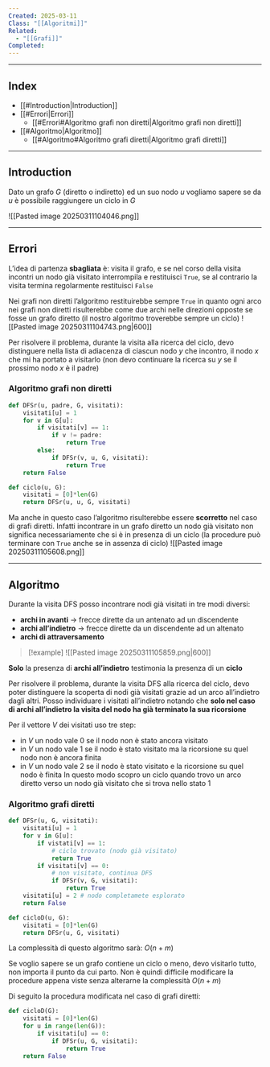 ```yaml
---
Created: 2025-03-11
Class: "[[Algoritmi]]"
Related:
  - "[[Grafi]]"
Completed:
---
```

---
## Index
- [[#Introduction|Introduction]]
- [[#Errori|Errori]]
	- [[#Errori#Algoritmo grafi non diretti|Algoritmo grafi non diretti]]
- [[#Algoritmo|Algoritmo]]
	- [[#Algoritmo#Algoritmo grafi diretti|Algoritmo grafi diretti]]
---
## Introduction
Dato un grafo $G$ (diretto o indiretto) ed un suo nodo $u$ vogliamo sapere se da $u$ è possibile raggiungere un ciclo in $G$

![[Pasted image 20250311104046.png]]

---
## Errori
L’idea di partenza **sbagliata** è: visita il grafo, e se nel corso della visita incontri un nodo già visitato interrompila e restituisci `True`, se al contrario la visita termina regolarmente restituisci `False`

Nei grafi non diretti l’algoritmo restituirebbe sempre `True` in quanto ogni arco nei grafi non diretti risulterebbe come due archi nelle direzioni opposte se fosse un grafo diretto (il nostro algoritmo troverebbe sempre un ciclo)
![[Pasted image 20250311104743.png|600]]

Per risolvere il problema, durante la visita alla ricerca del ciclo, devo distinguere nella lista di adiacenza di ciascun nodo $y$ che incontro, il nodo $x$ che mi ha portato a visitarlo (non devo continuare la ricerca su $y$ se il prossimo nodo $x$ è il padre)

### Algoritmo grafi non diretti
```python
def DFSr(u, padre, G, visitati):
	visitati[u] = 1
	for v in G[u]:
		if visitati[v] == 1:
			if v != padre:
				return True
		else:
			if DFSr(v, u, G, visitati):
				return True
	return False

def ciclo(u, G):
	visitati = [0]*len(G)
	return DFSr(u, u, G, visitati)
```

Ma anche in questo caso l’algoritmo risulterebbe essere **scorretto** nel caso di grafi diretti. Infatti incontrare in un grafo diretto un nodo già visitato non significa necessariamente che si è in presenza di un ciclo (la procedure può terminare con `True` anche se in assenza di ciclo)
![[Pasted image 20250311105608.png]]

---
## Algoritmo
Durante la visita DFS posso incontrare nodi già visitati in tre modi diversi:
- **archi in avanti** → frecce dirette da un antenato ad un discendente
- **archi all’indietro** → frecce dirette da un discendente ad un altenato
- **archi di attraversamento**

>[!example]
>![[Pasted image 20250311105859.png|600]]

**Solo** la presenza di **archi all’indietro** testimonia la presenza di un **ciclo**

Per risolvere il problema, durante la visita DFS alla ricerca del ciclo, devo poter distinguere la scoperta di nodi già visitati grazie ad un arco all’indietro dagli altri.
Posso individuare i visitati all’indietro notando che **solo nel caso di archi all’indietro la visita del nodo ha già terminato la sua ricorsione**

Per il vettore $V$ dei visitati uso tre step:
- in $V$ un nodo vale $0$ se il nodo non è stato ancora visitato
- in $V$ un nodo vale $1$ se il nodo è stato visitato ma la ricorsione su quel nodo non è ancora finita
- in $V$ un nodo vale $2$ se il nodo è stato visitato e la ricorsione su quel nodo è finita
In questo modo scopro un ciclo quando trovo un arco diretto verso un nodo già visitato che si trova nello stato $1$

### Algoritmo grafi diretti
```python
def DFSr(u, G, visitati):
	visitati[u] = 1
	for v in G[u]:
		if vistati[v] == 1:
			# ciclo trovato (nodo già visitato)
			return True
		if visitati[v] == 0:
			# non visitato, continua DFS
			if DFSr(v, G, visitati):
				return True
	visitati[u] = 2 # nodo completamete esplorato
	return False

def cicloD(u, G):
	visitati = [0]*len(G)
	return DFSr(u, G, visitati)
```
La complessità di questo algoritmo sarà: $O(n+m)$

Se voglio sapere se un grafo contiene un ciclo o meno, devo visitarlo tutto, non importa il punto da cui parto. Non è quindi difficile modificare la procedure appena viste senza alterarne la complessità $O(n+m)$

Di seguito la procedura modificata nel caso di grafi diretti:
```python
def cicloD(G):
	visitati = [0]*len(G)
	for u in range(len(G)):
		if visitati[u] == 0:
			if DFSr(u, G, visitati):
				return True
	return False
```
